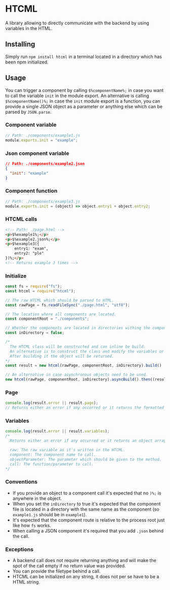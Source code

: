 # HTCML

A library allowing to directly communicate with the backend by using variables in the HTML.

## Installing

Simply run `npm install htcml` in a terminal located in a directory which has been npm initialized.

## Usage

You can trigger a component by calling `$%componentName%;` in case you want to call the variable `init` in the module export. An alternative is calling `$%componentName()%;` in case the `init` module export is a function, you can provide a single JSON object as a parameter or anything else which can be parsed by `JSON.parse`.

### Component variable

```js
// Path: ./components/example1.js
module.exports.init = "example";
```

### Json component variable

```json
// Path: ./components/example2.json
{
  "init": "example"
}
```

### Component function

```js
// Path: ./components/example3.js
module.exports.init = (object) => object.entry1 + object.entry2;
```

### HTCML calls

```html
<!-- Path: ./page.html -->
<p>$%example1%;</p>
<p>$%example2.json%;</p>
<p>$%example3({
    entry1: "exam",
    entry2: "ple"
})%;</p>
<!-- Returns example 3 times -->
```

### Initialize

```js
const fs = require("fs");
const htcml = require("htcml");

// The raw HTCML which should be parsed to HTML.
const rawPage = fs.readFileSync("./page.html", "utf8");

// The location where all components are located.
const componentRoot = "./components";

// Whether the components are located in directories withing the components folder.
const inDirectory = false;

/*
  The HTCML class will be constructed and can inline be build.
  An alternative is to construct the class and modify the variables or page before building it.
  After building it the object will be returned.
*/
const result = new htcml(rawPage, componentRoot, inDirectory).build()

// An alternative in case asynchronous objects need to be used.
new htcml(rawPage, componentRoot, inDirectory).asyncBuild().then((result) => /* Use the result */);
```

### Page

```js
console.log(result.error || result.page);
// Returns either an error if any occurred or it returns the formatted page.
```

### Variables

```js
console.log(result.error || result.variables);
/*
  Returns either an error if any occurred or it returns an object array containing:

  raw: The raw variable as it's written in the HTCML.
  component: The component name to call.
  objectParameter: The parameter which should be given to the method.
  call: The function/parameter to call.
*/
```

### Conventions

- If you provide an object to a component call it's expected that no `)%;` is anywhere in the object.
- When you set the `inDirectory` to true it's expected that the component file is located in a directory with the same name as the component (so `example1.js` should be in `example1`).
- It's expected that the component route is relative to the process root just like how `fs` works.
- When calling a JSON component it's required that you add `.json` behind the call.

### Exceptions

- A backend call does not require returning anything and will make the spot of the call empty if no return value was provided.
- You can provide the filetype behind a call.
- HTCML can be initialized on any string, it does not per se have to be a HTML string.
